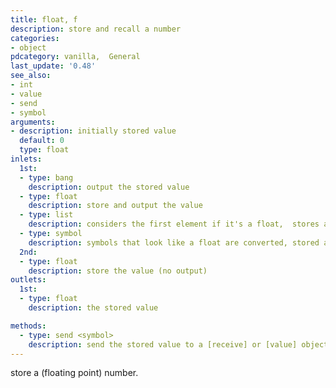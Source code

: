 ```yaml
---
title: float, f
description: store and recall a number
categories:
- object
pdcategory: vanilla,  General
last_update: '0.48'
see_also:
- int
- value
- send
- symbol
arguments:
- description: initially stored value 
  default: 0
  type: float
inlets:
  1st:
  - type: bang
    description: output the stored value
  - type: float
    description: store and output the value
  - type: list
    description: considers the first element if it's a float,  stores and outputs it
  - type: symbol
    description: symbols that look like a float are converted, stored and output
  2nd:
  - type: float
    description: store the value (no output)
outlets:
  1st:
  - type: float
    description: the stored value

methods:
  - type: send <symbol>
    description: send the stored value to a [receive] or [value] object that has the same name as the symbol (no output)
---
```


store a (floating point) number.
